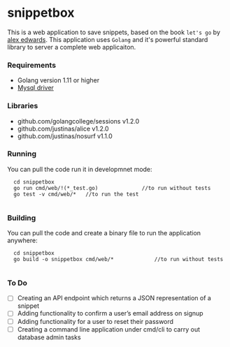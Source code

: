 # snippetbox
This is a web application to save snippets, based on the book `let's go` by [alex edwards](https://www.alexedwards.net/).
This application uses `Golang` and it's powerful standard library to server a complete web applicaiton.

### Requirements
- Golang version 1.11 or higher
- [Mysql driver](github.com/go-sql-driver/mysql)

### Libraries
- github.com/golangcollege/sessions v1.2.0
- github.com/justinas/alice v1.2.0
- github.com/justinas/nosurf v1.1.0

### Running
You can pull the code run it in developmnet mode:
```
  cd snippetbox
  go run cmd/web/!(*_test.go)              //to run without tests
  go test -v cmd/web/*   //to run the test
  
```
### Building
You can pull the code and create a binary file to run the application anywhere:
```
  cd snippetbox
  go build -o snippetbox cmd/web/*             //to run without tests
  
```
### To Do
- [ ] Creating an API endpoint which returns a JSON representation of a snippet
- [ ] Adding functionality to confirm a user’s email address on signup
- [ ] Adding functionality for a user to reset their password
- [ ] Creating a command line application under cmd/cli to carry out database admin tasks
